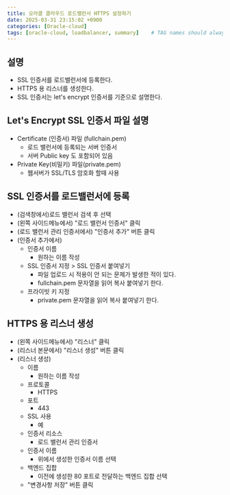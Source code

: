 ```yaml
---
title: 오라클 클라우드 로드밸런서 HTTPS 설정하기
date: 2025-03-31 23:15:02 +0900
categories: [Oracle-cloud]
tags: [oracle-cloud, loadbalancer, summary]    # TAG names should always be lowercase
---
```


## 설명
- SSL 인증서를 로드밸런서에 등록한다.  
- HTTPS 용 리스너를 생성한다.  
- SSL 인증서는 let's encrypt 인증서를 기준으로 설명한다.  

## Let's Encrypt SSL 인증서 파일 설명
- Certificate (인증서) 파일 (fullchain.pem)  
    - 로드 밸런서에 등록되는 서버 인증서  
    - 서버 Public key 도 포함되어 있음  
- Private Key(비밀키) 파일(private.pem)  
    - 웹서버가 SSL/TLS 암호화 할때 사용  

## SSL 인증서를 로드밸런서에 등록
- (검색창에서)로드 밸런서 검색 후 선택  
- (왼쪽 사이드메뉴에서) "로드 밸런서 인증서" 클릭  
- (로드 밸런서 관리 인증서에서)  "인증서 추가" 버튼 클릭  
- (인증서 추가에서)  
    - 인증서 이름  
        - 원하는 이름 작성  
    - SSL 인증서 지정 > SSL 인증서 붙여넣기  
        - 파일 업로드 시 적용이 안 되는 문제가 발생한 적이 있다.  
        - fullchain.pem 문자열을 읽어 복사 붙여넣기 한다.  
    - 프라이빗 키 지정  
        - private.pem 문자열을 읽어 복사 붙여넣기 한다.  

## HTTPS 용 리스너 생성
- (왼쪽 사이드메뉴에서) "리스너" 클릭  
- (리스너 본문에서) "리스너 생성" 버튼 클릭  
- (리스너 생성)  
    - 이름  
        - 원하는 이름 작성  
    - 프로토콜  
        - HTTPS  
    - 포트  
        - 443  
    - SSL 사용  
        - 예  
    - 인증서 리소스  
        - 로드 밸런서 관리 인증서  
    - 인증서 이름  
        - 위에서 생성한 인증서 이름 선택  
    - 백엔드 집합  
        - 이전에 생성한 80 포트로 전달하는 백엔드 집합 선택  
    - "변경사항 저장" 버튼 클릭  
